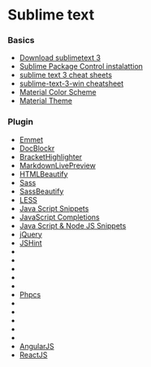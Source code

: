 # Sublime text

### Basics
- [Download sublimetext 3](https://www.sublimetext.com/3)
- [Sublime Package Control instalattion](https://packagecontrol.io/installation)
- [sublime text 3 cheat sheets](https://www.cheatography.com/tdeyle/cheat-sheets/sublime-text-3/)
- [sublime-text-3-win cheatsheet](https://www.shortcutfoo.com/app/dojos/sublime-text-3-win/cheatsheet)
- [Material Color Scheme](https://packagecontrol.io/packages/Material%20Color%20Scheme)
- [Material Theme](https://packagecontrol.io/packages/Material%20Theme)

### Plugin
- [Emmet](https://packagecontrol.io/packages/Emmet)
- [DocBlockr](https://packagecontrol.io/packages/DocBlockr)
- [BracketHighlighter](https://packagecontrol.io/packages/BracketHighlighter)
- [MarkdownLivePreview](https://packagecontrol.io/packages/MarkdownLivePreview)
- [HTMLBeautify](https://packagecontrol.io/packages/HTMLBeautify)
- [Sass](https://packagecontrol.io/packages/Sass)
- [SassBeautify](https://packagecontrol.io/packages/SassBeautify)
- [LESS](https://packagecontrol.io/packages/LESS)
- [Java Script Snippets](https://packagecontrol.io/packages/JavaScript%20Snippets)
- [JavaScript Completions](https://packagecontrol.io/packages/JavaScript%20Completions)
- [Java Script & Node JS Snippets](https://packagecontrol.io/packages/JavaScript%20%26%20NodeJS%20Snippets)
- [jQuery](https://packagecontrol.io/packages/jQuery)
- [JSHint](https://packagecontrol.io/packages/JSHint)
- []()
- []()
- []()
- []()
- []()
- [Phpcs](https://packagecontrol.io/packages/Phpcs)
- []()
- []()
- []()
- []()
- []()
- [AngularJS](https://packagecontrol.io/packages/AngularJS)
- [ReactJS](https://packagecontrol.io/packages/ReactJS)
